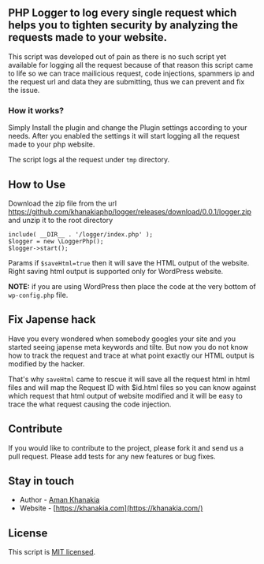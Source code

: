 ## PHP Logger to log every single request which helps you to tighten security by analyzing the requests made to your website.

This script was developed out of pain as there is no such script yet available for logging all the request because of that reason this script came to life so we can trace mailicious request, code injections, spammers ip and the request url and data they are submitting, thus we can prevent and fix the issue.


### How it works?
Simply Install the plugin and change the Plugin settings according to your needs. After you enabled the settings it will start logging all the request made to your php website.

The script logs al the request under `tmp` directory.

## How to Use
Download the zip file from the url https://github.com/khanakiaphp/logger/releases/download/0.0.1/logger.zip and unzip it to the root directory
```
include( __DIR__ . '/logger/index.php' );
$logger = new \LoggerPhp();
$logger->start();
```
Params if `$saveHtml=true` then it will save the HTML output of the website. Right saving html output is supported only for WordPress website.

**NOTE:** if you are using WordPress then place the code at the very bottom of `wp-config.php` file.

## Fix Japense hack
Have you every wondered when somebody googles your site and you started seeing japense meta keywords and tilte. But now you do not know how to track the request and trace at what point exactly our HTML output is modified by the hacker.

That's why `saveHtml` came to rescue it will save all the request html in html files and will map the Request ID with $id.html files so you can know against which request that html output of website modified and it will be easy to trace the what request causing the code injection.

## Contribute

If you would like to contribute to the project, please fork it and send us a pull request.  Please add tests
for any new features or bug fixes.

## Stay in touch

* Author - [Aman Khanakia](https://twitter.com/mrkhanakia)
* Website - [https://khanakia.com](https://khanakia.com/)

## License

This script is [MIT licensed](LICENSE).
